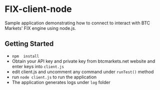 # FIX-client-node
Sample application demonstrating how to connect to interact with BTC Markets' FIX engine using node.js.  

## Getting Started
* `npm  install` 
* Obtain your API key and private key from btcmarkets.net website and enter keys into `client.js`  
* edit client.js and uncomment any command under `runTest()` method 
* run `node client.js` to run the application
* The application generates logs under `log` folder 

